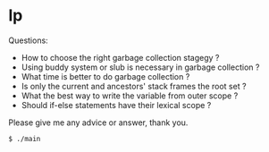 # lp

Questions:

* How to choose the right garbage collection stagegy ?
* Using buddy system or slub is necessary in garbage collection ?
* What time is better to do garbage collection ?
* Is only the current and ancestors' stack frames the root set ?
* What the best way to write the variable from outer scope ?
* Should if-else statements have their lexical scope ?

Please give me any advice or answer, thank you.

```shell
$ ./main
```
